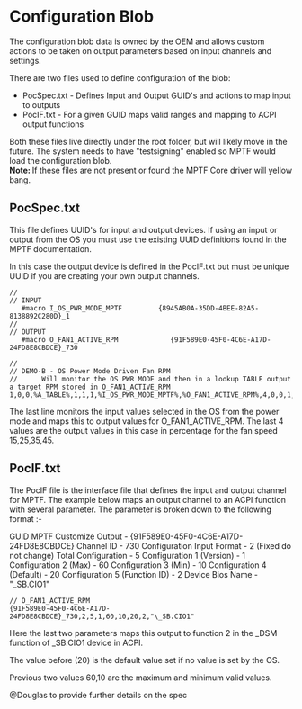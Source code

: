# Configuration Blob
The configuration blob data is owned by the OEM and allows custom actions to be taken on output parameters based on input channels and settings.

There are two files used to define configuration of the blob:
 - PocSpec.txt -  Defines Input and Output GUID's and actions to map input to outputs
 - PocIF.txt - For a given GUID maps valid ranges and mapping to ACPI output functions

Both these files live directly under the root folder, but will likely move in the future. The system needs to have "testsigning" enabled so MPTF would load the configuration blob.
<br><b>Note: </b> If these files are not present or found the MPTF Core driver will yellow bang.

 ## PocSpec.txt
This file defines UUID's for input and output devices. If using an input or output from the OS you must use the existing UUID definitions found in the MPTF documentation.

In this case the output device is defined in the PocIF.txt but must be unique UUID if you are creating your own output channels.

```
//
// INPUT
   #macro I_OS_PWR_MODE_MPTF         {8945AB0A-35DD-4BEE-82A5-8138892C280D}_1
//
// OUTPUT
   #macro O_FAN1_ACTIVE_RPM           	{91F589E0-45F0-4C6E-A17D-24FD8E8CBDCE}_730

//
// DEMO-B - OS Power Mode Driven Fan RPM
//		Will monitor the OS PWR MODE and then in a lookup TABLE output a target RPM stored in O_FAN1_ACTIVE_RPM
1,0,0,%A_TABLE%,1,1,1,%I_OS_PWR_MODE_MPTF%,%O_FAN1_ACTIVE_RPM%,4,0,0,1,3,5,7,2,4,6,7,15,25,35,45
```

The last line monitors the input values selected in the OS from the power mode and maps this to output values for O_FAN1_ACTIVE_RPM. The last 4 values are the output values in this case in percentage for the fan speed 15,25,35,45.

## PocIF.txt
The PocIF file is the interface file that defines the input and output channel for MPTF. The example below maps an output channel to an ACPI function with several parameter. The parameter is broken down to the following format :-

GUID MPTF Customize Output - {91F589E0-45F0-4C6E-A17D-24FD8E8CBDCE}
Channel ID - 730
Configuration Input Format - 2 (Fixed do not change)
Total Configuration - 5
Configuration 1 (Version) - 1
Configuration 2 (Max) - 60
Configuration 3 (Min) - 10
Configuration 4 (Default) - 20
Configuration 5 (Function ID) - 2
Device Bios Name - "\_SB.CIO1"

```
// O_FAN1_ACTIVE_RPM
{91F589E0-45F0-4C6E-A17D-24FD8E8CBDCE}_730,2,5,1,60,10,20,2,"\_SB.CIO1"
```

Here the last two parameters maps this output to function 2 in the _DSM function of \_SB.CIO1 device in ACPI.

The value before (20) is the default value set if no value is set by the OS.

Previous two values 60,10 are the maximum and minimum valid values.

@Douglas to provide further details on the spec